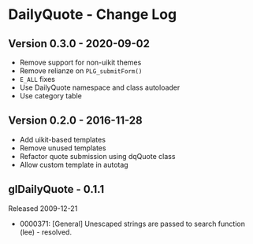 # DailyQuote - Change Log

## Version 0.3.0 - 2020-09-02
- Remove support for non-uikit themes
- Remove relianze on `PLG_submitForm()`
- `E_ALL` fixes
- Use DailyQuote namespace and class autoloader
- Use category table

## Version 0.2.0 - 2016-11-28
- Add uikit-based templates
- Remove unused templates
- Refactor quote submission using dqQuote class
- Allow custom template in autotag

## glDailyQuote - 0.1.1
Released 2009-12-21
- 0000371: [General] Unescaped strings are passed to search function (lee) - resolved.
